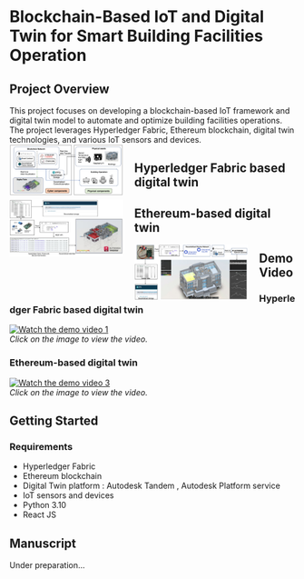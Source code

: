 # Blockchain-Based IoT and Digital Twin for Smart Building Facilities Operation
## Project Overview

This project focuses on developing a blockchain-based IoT framework and digital twin model to automate and optimize building facilities operations. The project leverages Hyperledger Fabric, Ethereum blockchain, digital twin technologies, and various IoT sensors and devices.
<img src="/fig1.jpg" style="float: left; margin-right: 20px; max-width: 200px;">

## Hyperledger Fabric based digital twin
<img src="/fig2.jpg" style="float: left; margin-right: 20px; max-width: 200px;">

## Ethereum-based digital twin
<img src="/fig3.jpg" style="float: left; margin-right: 20px; max-width: 200px;">


## Demo Video

### Hyperledger Fabric based digital twin

[![Watch the demo video 1](https://img.youtube.com/vi/7IBrjgQMDcM/0.jpg)](https://www.youtube.com/watch?v=7IBrjgQMDcM)  
*Click on the image to view the video.*

### Ethereum-based digital twin

[![Watch the demo video 3](https://img.youtube.com/vi/KcqF8dRcqzw/0.jpg)](https://www.youtube.com/watch?v=KcqF8dRcqzw)  
*Click on the image to view the video.*


## Getting Started

### Requirements

- Hyperledger Fabric
- Ethereum blockchain
- Digital Twin platform : Autodesk Tandem , Autodesk Platform service
- IoT sensors and devices
- Python 3.10
- React JS

## Manuscript
Under preparation...
